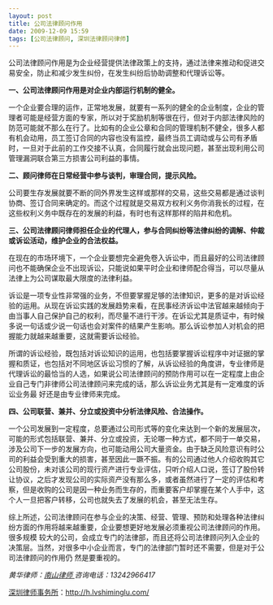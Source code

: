 ```yaml
---
layout: post
title: 公司法律顾问作用
date: 2009-12-09 15:59
tags: [公司法律顾问, 深圳法律顾问律师]
---
```

公司法律顾问作用是为企业经营提供法律政策上的支持，通过法律来推动和促进交易安全，防止和减少发生纠份，在发生纠纷后协助调整和代理诉讼等。

<strong>一、公司法律顾问作用是对企业内部运行机制的健全。</strong>

一个企业要合理的运作，正常地发展，就要有一系列的健全的企业制度，企业的管理者可能是经营方面的专家，所以对于奖励机制等很在行，但对于内部法律风险的 防范可能就不那么在行了。比如有的企业公章和合同的管理机制不健全，很多人都有机会动用，员工签订合同的内容也没有监控，最终当员工调动或与公司有矛盾 时，一旦对于此前的工作交接不认真，合同履行就会出现问题，甚至出现利用公司管理漏洞联合第三方损害公司利益的事情。

<strong>二、顾问律师在日常经营中参与谈判，审理合同，提示风险。</strong>

公司要生存发展就要不断的同外界发生这样或那样的交易，这些交易都是通过谈判协商、签订合同来确定的。而这个过程就是交易双方权利义务你消我长的过程，在这些权利义务中既存在的发展的利益，有时也有这样那样的陷井和危机。

<strong>三、公司法律顾问律师担任企业的代理人，参与合同纠纷等法律纠纷的调解、仲裁或诉讼活动，维护企业的合法权益。</strong>

在现在的市场环境下，一个企业要想完全避免卷入诉讼中，而且最好的公司法律顾问也不能确保企业不出现诉讼，只能说如果平时企业和律师配合得当，可以尽量从法律上为公司谋取最大限度的法律利益。

诉讼是一项专业性非常强的业务，不但要掌握足够的法律知识，更多的是对诉讼经验的运用。从现在诉讼实践的发展趋势来看，在民事经济诉讼中法官越来越倾向于 由当事人自己保护自己的权利，而尽量不进行干涉。在诉讼尤其是质证中，有时候多说一句话或少说一句话也会对案件的结果产生影响。那么诉讼参加人对机会的把 握能力就越来越重要，这就需要诉讼经验。

所谓的诉讼经验，既包括对诉讼知识的运用，也包括要掌握诉讼程序中对证据的掌握和质证，也包括对不同地区诉讼习惯的了解，从诉讼经验的角度讲，专业律师是 代理诉讼的最恰当的人选，如果说公司法律顾问的预防作用可以在一定程度上由企业自己专门非律师公司法律顾问来完成的话，那么诉讼业务尤其是有一定难度的诉讼业务最 好还是由专业律师来完成。

<strong>四、公司联营、兼并、分立或投资中分析法律风险、合法操作。</strong>

一个公司发展到一定程度，总要通过公司形式等的变化来达到一个新的发展层次，可能的形式包括联营、兼并、分立或投资，无论哪一种方式，都不同于一单交易， 涉及公司下一步的发展方向，也可能动用公司大量资金。由于缺乏风险意识有时公司的利益会受到重大的损害，甚至因此一蹶不振。有的公司通过他人介绍收购其它 公司股份，未对该公司的现行资产进行专业评估，只听介绍人口说，签订了股份转让协议，之后才发现公司的实际资产没有那么多，或者虽然进行了一定的评估和考 察，但是收购的公司是因一种业务而生存的，而重要客户却掌握在某个人手中，这个人一旦把客户转移，公司也就失去了发展的机会，甚至无法生存。

综上所述，公司法律顾问在参与企业的决策、经营、管理、预防和处理各种法律纠纷方面的作用将越来越重要，企业要想更好地发展必须重视公司法律顾问的作用。很多规模 较大的公司，会成立专门的法律部，而且还将公司法律顾问列入企业的决策层。当然，对很多中小企业而言，专门的法律部门暂时还不需要，但是对于公司法律顾问的作用仍 然是要重视的。

<em>黄华律师：</em><a title="南山律师" href="http://h.lvshiminglu.com/" target="_self"><em>南山律师
</em></a><em>咨询电话：13242966417</em>

<a href="http://h.lvshiminglu.com/">深圳律师事务所</a>：<a href="http://h.lvshiminglu.com/">http://h.lvshiminglu.com/</a>

